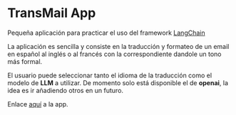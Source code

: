 # TransMail App
Pequeña aplicación para practicar el uso del framework [LangChain](https://python.langchain.com/en/latest/modules/models/llms/getting_started.html)

La aplicación es sencilla y consiste en la traducción y formateo de un email en español al inglés o al francés con la correspondiente dandole un tono más formal.

El usuario puede seleccionar tanto el idioma de la traducción como el modelo de **LLM** a utilizar. 
De momento solo está disponible el de **openai**, la idea es ir añadiendo otros en un futuro.

Enlace [aquí](http://transmail.streamlit.app) a la app.
